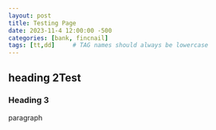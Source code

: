 ```yaml
---
layout: post
title: Testing Page
date: 2023-11-4 12:00:00 -500
categories: [bank, fincnail]
tags: [tt,dd]     # TAG names should always be lowercase
---
```




## heading 2Test

### Heading 3

paragraph